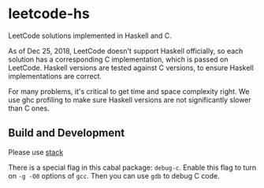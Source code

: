 # leetcode-hs

LeetCode solutions implemented in Haskell and C.

As of Dec 25, 2018, LeetCode doesn't support Haskell officially, so each
solution has a corresponding C implementation, which is passed on LeetCode.
Haskell versions are tested against C versions, to ensure Haskell
implementations are correct.

For many problems, it's critical to get time and space complexity right. We use
ghc profiling to make sure Haskell versions are not significantly slower than C
ones.

## Build and Development

Please use [stack](https://docs.haskellstack.org/en/stable/README/)

There is a special flag in this cabal package: `debug-c`. Enable this flag to
turn on `-g -O0` options of `gcc`. Then you can use `gdb` to debug C code.
